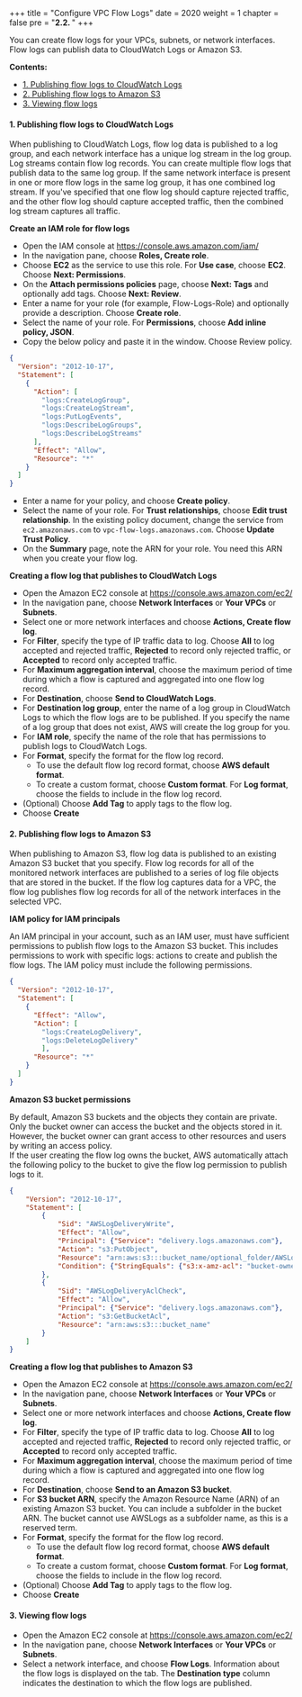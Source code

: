 +++
title = "Configure VPC Flow Logs"
date = 2020
weight = 1
chapter = false
pre = "<b>2.2. </b>"
+++

You can create flow logs for your VPCs, subnets, or network interfaces. Flow logs can publish data to CloudWatch Logs or Amazon S3. 

**Contents:**
- [1. Publishing flow logs to CloudWatch Logs](#1-publishing-flow-logs-to-cloudwatch-logs)
- [2. Publishing flow logs to Amazon S3](#2-publishing-flow-logs-to-amazon-s3)
- [3. Viewing flow logs](#3-viewing-flow-logs)

#### 1. Publishing flow logs to CloudWatch Logs

When publishing to CloudWatch Logs, flow log data is published to a log group, and each network interface has a unique log stream in the log group. Log streams contain flow log records. You can create multiple flow logs that publish data to the same log group. If the same network interface is present in one or more flow logs in the same log group, it has one combined log stream. If you've specified that one flow log should capture rejected traffic, and the other flow log should capture accepted traffic, then the combined log stream captures all traffic.

**Create an IAM role for flow logs**

* Open the IAM console at https://console.aws.amazon.com/iam/
* In the navigation pane, choose **Roles, Create role**.
* Choose **EC2** as the service to use this role. For **Use case**, choose **EC2**. Choose **Next: Permissions**.
* On the **Attach permissions policies** page, choose **Next: Tags** and optionally add tags. Choose **Next: Review**.
* Enter a name for your role (for example, Flow-Logs-Role) and optionally provide a description. Choose **Create role**.
* Select the name of your role. For **Permissions**, choose **Add inline policy, JSON**.
* Copy the below policy and paste it in the window. Choose Review policy.

```json
{
  "Version": "2012-10-17",
  "Statement": [
    {
      "Action": [
        "logs:CreateLogGroup",
        "logs:CreateLogStream",
        "logs:PutLogEvents",
        "logs:DescribeLogGroups",
        "logs:DescribeLogStreams"
      ],
      "Effect": "Allow",
      "Resource": "*"
    }
  ]
}   
```
* Enter a name for your policy, and choose **Create policy**.
* Select the name of your role. For **Trust relationships**, choose **Edit trust relationship**. In the existing policy document, change the service from `ec2.amazonaws.com` to `vpc-flow-logs.amazonaws.com`. Choose **Update Trust Policy**.
* On the **Summary** page, note the ARN for your role. You need this ARN when you create your flow log.


**Creating a flow log that publishes to CloudWatch Logs**

* Open the Amazon EC2 console at https://console.aws.amazon.com/ec2/
* In the navigation pane, choose **Network Interfaces** or **Your VPCs** or **Subnets**.
* Select one or more network interfaces and choose **Actions, Create flow log**.
* For **Filter**, specify the type of IP traffic data to log. Choose **All** to log accepted and rejected traffic, **Rejected** to record only rejected traffic, or **Accepted** to record only accepted traffic.
* For **Maximum aggregation interval**, choose the maximum period of time during which a flow is captured and aggregated into one flow log record.
* For **Destination**, choose **Send to CloudWatch Logs**.
* For **Destination log group**, enter the name of a log group in CloudWatch Logs to which the flow logs are to be published. If you specify the name of a log group that does not exist, AWS will create the log group for you.
* For **IAM role**, specify the name of the role that has permissions to publish logs to CloudWatch Logs.
* For **Format**, specify the format for the flow log record.
	* To use the default flow log record format, choose **AWS default format**.
	* To create a custom format, choose **Custom format**. For **Log format**, choose the fields to include in the flow log record. 
* (Optional) Choose **Add Tag** to apply tags to the flow log.
* Choose **Create**

#### 2. Publishing flow logs to Amazon S3

When publishing to Amazon S3, flow log data is published to an existing Amazon S3 bucket that you specify. Flow log records for all of the monitored network interfaces are published to a series of log file objects that are stored in the bucket. If the flow log captures data for a VPC, the flow log publishes flow log records for all of the network interfaces in the selected VPC.

**IAM policy for IAM principals**

An IAM principal in your account, such as an IAM user, must have sufficient permissions to publish flow logs to the Amazon S3 bucket. This includes permissions to work with specific logs: actions to create and publish the flow logs. The IAM policy must include the following permissions. 

```json
{
  "Version": "2012-10-17",
  "Statement": [
    {
      "Effect": "Allow",
      "Action": [
        "logs:CreateLogDelivery",
        "logs:DeleteLogDelivery"
        ],
      "Resource": "*"
    }
  ]
}
```

**Amazon S3 bucket permissions**

By default, Amazon S3 buckets and the objects they contain are private. Only the bucket owner can access the bucket and the objects stored in it. However, the bucket owner can grant access to other resources and users by writing an access policy.  
If the user creating the flow log owns the bucket, AWS automatically attach the following policy to the bucket to give the flow log permission to publish logs to it. 

```json
{
    "Version": "2012-10-17",
    "Statement": [
        {
            "Sid": "AWSLogDeliveryWrite",
            "Effect": "Allow",
            "Principal": {"Service": "delivery.logs.amazonaws.com"},
            "Action": "s3:PutObject",
            "Resource": "arn:aws:s3:::bucket_name/optional_folder/AWSLogs/account_id/*",
            "Condition": {"StringEquals": {"s3:x-amz-acl": "bucket-owner-full-control"}}
        },
        {
            "Sid": "AWSLogDeliveryAclCheck",
            "Effect": "Allow",
            "Principal": {"Service": "delivery.logs.amazonaws.com"},
            "Action": "s3:GetBucketAcl",
            "Resource": "arn:aws:s3:::bucket_name"
        }
    ]
}
```

**Creating a flow log that publishes to Amazon S3**

* Open the Amazon EC2 console at https://console.aws.amazon.com/ec2/
* In the navigation pane, choose **Network Interfaces** or **Your VPCs** or **Subnets**.
* Select one or more network interfaces and choose **Actions, Create flow log**.
* For **Filter**, specify the type of IP traffic data to log. Choose **All** to log accepted and rejected traffic, **Rejected** to record only rejected traffic, or **Accepted** to record only accepted traffic.
* For **Maximum aggregation interval**, choose the maximum period of time during which a flow is captured and aggregated into one flow log record.
* For **Destination**, choose **Send to an Amazon S3 bucket**. 
* For **S3 bucket ARN**, specify the Amazon Resource Name (ARN) of an existing Amazon S3 bucket. You can include a subfolder in the bucket ARN. The bucket cannot use AWSLogs as a subfolder name, as this is a reserved term. 
* For **Format**, specify the format for the flow log record.
	* To use the default flow log record format, choose **AWS default format**.
	* To create a custom format, choose **Custom format**. For **Log format**, choose the fields to include in the flow log record. 
* (Optional) Choose **Add Tag** to apply tags to the flow log.
* Choose **Create**

#### 3. Viewing flow logs

* Open the Amazon EC2 console at https://console.aws.amazon.com/ec2/
* In the navigation pane, choose **Network Interfaces** or **Your VPCs** or **Subnets**.
* Select a network interface, and choose **Flow Logs**. Information about the flow logs is displayed on the tab. The **Destination type** column indicates the destination to which the flow logs are published.
